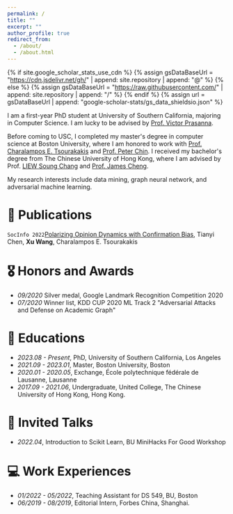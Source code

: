```yaml
---
permalink: /
title: ""
excerpt: ""
author_profile: true
redirect_from: 
  - /about/
  - /about.html
---
```


{% if site.google_scholar_stats_use_cdn %}
{% assign gsDataBaseUrl = "https://cdn.jsdelivr.net/gh/" | append: site.repository | append: "@" %}
{% else %}
{% assign gsDataBaseUrl = "https://raw.githubusercontent.com/" | append: site.repository | append: "/" %}
{% endif %}
{% assign url = gsDataBaseUrl | append: "google-scholar-stats/gs_data_shieldsio.json" %}

<span class='anchor' id='about-me'></span>

I am a first-year PhD student at University of Southern California, majoring in Computer Science. I am lucky to be advised by [Prof. Victor Prasanna](https://sites.usc.edu/prasanna/). 

Before coming to USC, I completed my master's degree in computer science at Boston University, where I am honored to work with [Prof. Charalampos E. Tsourakakis](https://www.bu.edu/cs/profiles/charalampos-tsourakakis/)  and [Prof. Peter Chin](https://engineering.dartmouth.edu/community/faculty/peter-chin). I received my bachelor's degree from The Chinese University of Hong Kong, where I am advised by Prof. [LIEW Soung Chang](https://www.ie.cuhk.edu.hk/faculty/liew-soung-chang/) and [Prof. James Cheng](https://www.cse.cuhk.edu.hk/~jcheng/).

My research interests include data mining, graph neural network, and adversarial machine learning. 

# 📝 Publications 

``SocInfo 2022``[Polarizing Opinion Dynamics with Confirmation Bias](https://link.springer.com/chapter/10.1007/978-3-031-19097-1_9), Tianyi Chen, **Xu Wang**, Charalampos E. Tsourakakis

# 🎖 Honors and Awards

- *09/2020* Silver medal, Google Landmark Recognition Competition 2020
- *07/2020* Winner list, KDD CUP 2020 ML Track 2 "Adversarial Attacks and Defense on Academic Graph"

# 📖 Educations
- *2023.08 - Present*, PhD, University of Southern California, Los Angeles
- *2021.09 - 2023.01*, Master, Boston University, Boston
- *2020.01 - 2020.05*, Exchange,  École polytechnique fédérale de Lausanne, Lausanne
- *2017.09 - 2021.06*, Undergraduate, United College, The Chinese University of Hong Kong, Hong Kong.

# 💬 Invited Talks
- *2022.04*, Introduction to Scikit Learn, BU MiniHacks For Good Workshop

# 💻 Work Experiences
- *01/2022 - 05/2022*, Teaching Assistant for DS 549, BU, Boston
- *06/2019 - 08/2019*, Editorial Intern, Forbes China, Shanghai.
